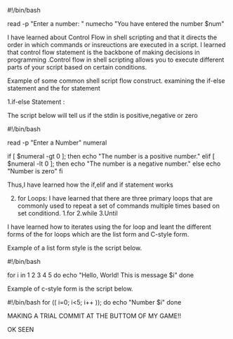
#!/bin/bash


read -p "Enter a number: " numecho "You have entered the number $num"

I have learned about Control Flow in shell scripting and that it directs the order
in which commands or insreuctions are executed in a script.
I learned that control flow statement is the 
backbone of making decisions in programming .Control flow in shell scripting allows you to execute 
different parts of your script based on certain conditions.

Example of some common shell script flow construct.
examining the if-else statement and the for statement

1.if-else Statement : 

The script below will tell us if the stdin is positive,negative or zero

#!/bin/bash

read -p "Enter a Number" numeral

if   [ $numeral -gt 0 ]; then
     echo "The number is a positive number."
elif [ $numeral -lt 0 ]; then
     echo "The number is a negative number."
else echo "Number is zero"
fi

Thus,I have learned how the if,elif and if statement works


2. for Loops: I have learned that there are three primary loops that are commonly used 
to repeat a set of commands multiple times based on set conditiond.
1.for
2.while
3.Until

I have learned how to iterates using the for loop and leant the different forms of the for loops 
which are the list form and C-style form.

Example of a list form style is the script below.

#!/bin/bash

for i in 1 2 3 4 5
do
    echo "Hello, World! This is message $i"
done

Example of c-style form is the script below.

#!/bin/bash
for (( i=0; i<5; i++ )); do
    echo "Number $i"
done

MAKING A TRIAL COMMIT AT THE BUTTOM OF MY GAME!!

OK SEEN
